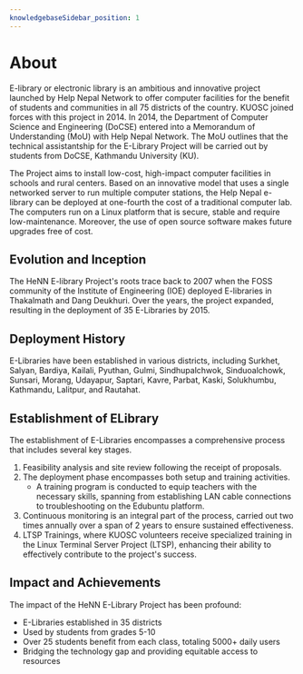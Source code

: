 ```yaml
---
knowledgebaseSidebar_position: 1
---
```


# About

E-library or electronic library is an ambitious and innovative project launched by Help Nepal Network to offer computer facilities for the benefit of students and communities in all 75 districts of the country. KUOSC joined forces with this project in 2014. In 2014, the Department of Computer Science and Engineering (DoCSE) entered into a Memorandum of Understanding (MoU) with Help Nepal Network. The MoU outlines that the technical assistantship for the E-Library Project will be carried out by students from DoCSE, Kathmandu University (KU).

The Project aims to install low-cost, high-impact computer facilities in schools and rural centers. Based on an innovative model that uses a single networked server to run multiple computer stations, the Help Nepal e-library can be deployed at one-fourth the cost of a traditional computer lab. The computers run on a Linux platform that is secure, stable and require low-maintenance. Moreover, the use of open source software makes future upgrades free of cost.

## Evolution and Inception

The HeNN E-library Project's roots trace back to 2007 when the FOSS community of the Institute of Engineering (IOE) deployed E-libraries in Thakalmath and Dang Deukhuri. Over the years, the project expanded, resulting in the deployment of 35 E-Libraries by 2015.

## Deployment History

E-Libraries have been established in various districts, including Surkhet, Salyan, Bardiya, Kailali, Pyuthan, Gulmi, Sindhupalchwok, Sinduoalchowk, Sunsari, Morang, Udayapur, Saptari, Kavre, Parbat, Kaski, Solukhumbu, Kathmandu, Lalitpur, and Rautahat.

## Establishment of ELibrary

The establishment of E-Libraries encompasses a comprehensive process that includes several key stages.

1. Feasibility analysis and site review following the receipt of proposals.
2. The deployment phase encompasses both setup and training activities.
   - A training program is conducted to equip teachers with the necessary skills, spanning from establishing LAN cable connections to troubleshooting on the Edubuntu platform.
3. Continuous monitoring is an integral part of the process, carried out two times annually over a span of 2 years to ensure sustained effectiveness.
4. LTSP Trainings, where KUOSC volunteers receive specialized training in the Linux Terminal Server Project (LTSP), enhancing their ability to effectively contribute to the project's success.

## Impact and Achievements

The impact of the HeNN E-Library Project has been profound:

- E-Libraries established in 35 districts
- Used by students from grades 5-10
- Over 25 students benefit from each class, totaling 5000+ daily users
- Bridging the technology gap and providing equitable access to resources
